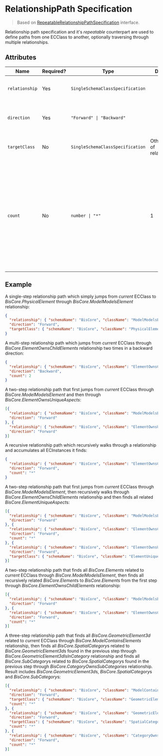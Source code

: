 # RelationshipPath Specification

> Based on [RepeatableRelationshipPathSpecification]($presentation-common) interface.

Relationship path specification and it's *repeatable* counterpart are used to define paths from one ECClass to another, optionally traversing through multiple relationships.

## Attributes

Name | Required? | Type | Default | Meaning
-|-|-|-|-
`relationship` | Yes | `SingleSchemaClassSpecification` | | Specification of the relationship to follow.
`direction` | Yes | `"Forward" \| "Backward"` | | Direction in which the relationship should be followed.
`targetClass` | No | `SingleSchemaClassSpecification` | Other end of relationship | Specification of the related class.
`count` | No | `number \| "*"` | 1 | Number of times the relationship should be traversed. `"*"` makes the step optional, so results of previous step are also included in results of this step, no matter if this step has any output of its own or not.

## Example

A single-step relationship path which simply jumps from *current* ECClass to *BisCore.PhysicalElement* through *BisCore.ModelModelsElement* relationship:

```JSON
{
  "relationship": { "schemaName": "BisCore", "className": "ModelModelsElement" },
  "direction": "Forward",
  "targetClass": { "schemaName": "BisCore", "className": "PhysicalElement" }
}
```

A multi-step relationship path which jumps from *current* ECClass through *BisCore.ElementOwnsChildElements* relationship two times in a backward direction:

```JSON
{
  "relationship": { "schemaName": "BisCore", "className": "ElementOwnsChildElements" },
  "direction": "Backward",
  "count": 2
}
```

A two-step relationship path that first jumps from *current* ECClass through *BisCore.ModelModelsElement* and then through *BisCore.ElementOwnsUniqueAspects*:

```JSON
[{
  "relationship": { "schemaName": "BisCore", "className": "ModelModelsElement" },
  "direction": "Forward"
}, {
  "relationship": { "schemaName": "BisCore", "className": "ElementOwnsUniqueAspects" },
  "direction": "Forward"
}]
```

A recursive relationship path which recursively walks through a relationship and accumulates all ECInstances it finds:

```JSON
{
  "relationship": { "schemaName": "BisCore", "className": "ElementOwnsChildElements" },
  "direction": "Forward",
  "count": "*"
}
```

A two-step relationship path that first jumps from *current* ECClass through *BisCore.ModelModelsElement*, then recursively walks through *BisCore.ElementOwnsChildElements* relationship and then finds all related *BisCore.ElementUniqueAspect*s:

```JSON
[{
  "relationship": { "schemaName": "BisCore", "className": "ModelModelsElement" },
  "direction": "Forward"
}, {
  "relationship": { "schemaName": "BisCore", "className": "ElementOwnsChildElements" },
  "direction": "Forward",
  "count": "*"
}, {
  "relationship": { "schemaName": "BisCore", "className": "ElementOwnsUniqueAspects" },
  "direction": "Forward",
  "targetClass": { "schemaName": "BisCore", "className": "ElementUniqueAspect" }
}]
```

A two-step relationship path that finds all *BisCore.Elements* related to *current* ECClass through *BisCore.ModelModelsElement*, then finds all recursively related *BisCore.Element*s to *BisCore.Element*s from the first step through *BisCore.ElementOwnsChildElements* relationship:

```JSON
[{
  "relationship": { "schemaName": "BisCore", "className": "ModelModelsElement" },
  "direction": "Forward"
}, {
  "relationship": { "schemaName": "BisCore", "className": "ElementOwnsChildElements" },
  "direction": "Forward",
  "count": "*"
}]
```

A three-step relationship path that finds all *BisCore.GeometricElement3d* related to *current* ECClass through *BisCore.ModelContainsElements* relationship, then finds all *BisCore.SpatialCategory*s related to *BisCore.GeometricElement3d*s found in the previous step through *BisCore.GeometricElement3dIsInCategory* relationship and finds all *BisCore.SubCategory*s related to *BisCore.SpatialCategory*s found in the previous step through *BisCore.CategoryOwnsSubCategories* relationship. Result includes *BisCore.GeometricElement3d*s, *BisCore.SpatialCategory*s and *BisCore.SubCategory*s:

```JSON
[{
  "relationship": { "schemaName": "BisCore", "className": "ModelContainsElements" },
  "direction": "Forward",
  "targetClass": { "schemaName": "BisCore", "className": "GeometricElement3d" },
  "count": "*"
}, {
  "relationship": { "schemaName": "BisCore", "className": "GeometricElement3dIsInCategory" },
  "direction": "Forward",
  "targetClass": { "schemaName": "BisCore", "className": "SpatialCategory" },
  "count": "*"
}, {
  "relationship": { "schemaName": "BisCore", "className": "CategoryOwnsSubCategories" },
  "direction": "Forward",
  "count": "*"
}]
```
